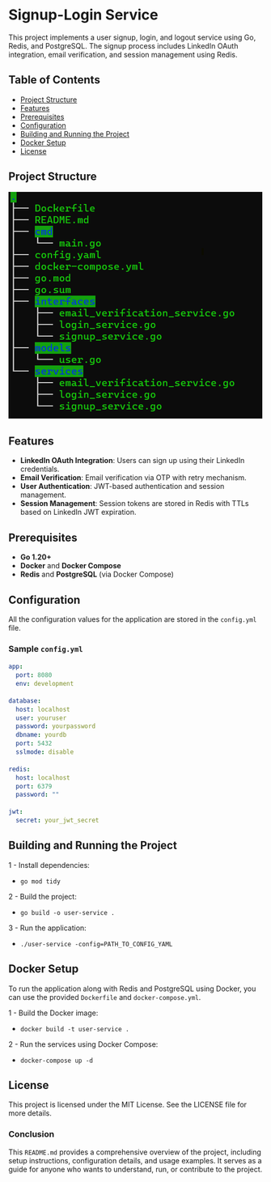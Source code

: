 # Signup-Login Service

This project implements a user signup, login, and logout service using Go, Redis, and PostgreSQL. The signup process includes LinkedIn OAuth integration, email verification, and session management using Redis.

## Table of Contents

- [Project Structure](#project-structure)
- [Features](#features)
- [Prerequisites](#prerequisites)
- [Configuration](#configuration)
- [Building and Running the Project](#building-and-running-the-project)
- [Docker Setup](#docker-setup)
- [License](#license)

## Project Structure

![Project Structure](./project-dir/image.png)



## Features

- **LinkedIn OAuth Integration**: Users can sign up using their LinkedIn credentials.
- **Email Verification**: Email verification via OTP with retry mechanism.
- **User Authentication**: JWT-based authentication and session management.
- **Session Management**: Session tokens are stored in Redis with TTLs based on LinkedIn JWT expiration.

## Prerequisites

- **Go 1.20+**
- **Docker** and **Docker Compose**
- **Redis** and **PostgreSQL** (via Docker Compose)

## Configuration

All the configuration values for the application are stored in the `config.yml` file.

### Sample `config.yml`

```yaml
app:
  port: 8080
  env: development

database:
  host: localhost
  user: youruser
  password: yourpassword
  dbname: yourdb
  port: 5432
  sslmode: disable

redis:
  host: localhost
  port: 6379
  password: ""

jwt:
  secret: your_jwt_secret
```

## Building and Running the Project

1 - Install dependencies:

* ``go mod tidy``

2 - Build the project:

* ``go build -o user-service .``

3 - Run the application:

* ``./user-service -config=PATH_TO_CONFIG_YAML``


##  Docker Setup

To run the application along with Redis and PostgreSQL using Docker, you can use the provided `Dockerfile` and `docker-compose.yml`.


1 - Build the Docker image:

*  ``docker build -t user-service .``

2 - Run the services using Docker Compose:

* ``docker-compose up -d``


## License
This project is licensed under the MIT License. See the LICENSE file for more details.

### **Conclusion**

This `README.md` provides a comprehensive overview of the project, including setup instructions, configuration details, and usage examples. It serves as a guide for anyone who wants to understand, run, or contribute to the project.
